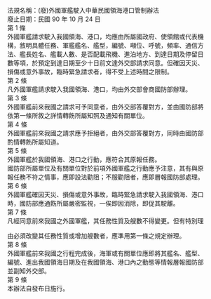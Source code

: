 法規名稱：(廢)外國軍艦駛入中華民國領海港口管制辦法  
廢止日期：民國 90 年 10 月 24 日  
第 1 條  
外國軍艦請求駛入我國領海、港口，均應由所屬國政府、使領館或代表機  
構，敘明具體任務、軍艦艦名、艦型，編號、噸位、呼號，頻率、通信方  
法、艦長姓名、艦載人數、是否配載飛機、進泊地方、到達日期及停留日  
數等項，於預定到達日期至少十日前文達外交部請求同意。但確因天災、  
損傷或意外事故，臨時緊急請求者，得不受上述時間之限制。  
第 2 條  
凡外國軍艦請求駛入我國領海、港口，均由外交部會商國防部辦理。  
第 3 條  
外國軍艦前來我國之請求可予同意者，由外交部答覆對方，並由國防部將  
依第一條所敘之詳情轉飭所屬知照及通知有關單位。  
第 4 條  
外國軍艦前來我國之請求應予拒絕者，由外交部答覆對方，同時由國防部  
酌情轉飭所屬知道。  
第 5 條  
外國軍艦於我國領海、港口之行動，應符合其原報任務。  
國防部所屬單位及有關單位對於前項外國軍艦之行動應予注意，其有與原  
報任務不符之情事，應即設法勸阻；不服勸阻者，應即層報國防部處理。  
第 6 條  
外國軍艦確因天災、損傷或意外事故，臨時緊急請求駛入我國領海、港口  
時，國防部應通飭所屬嚴密監視，一俟即因消除，即促其駛離。  
第 7 條  
凡經同意前來我國之外國軍艦，其任務性質及艘數不得變更。但有特別理  


由必須改變其任務性質或增加艘數者，應準用第一條之規定辦理。  
第 8 條  
外國軍艦前來我國之行程完成後，海軍或有關單位應即將其艦名、艦型、  
編號、進出我國領海日期及在我國領海、港口內之動態等情報層報國防部  
並副知外交部。  
第 9 條  
本辦法自發布日施行。  


